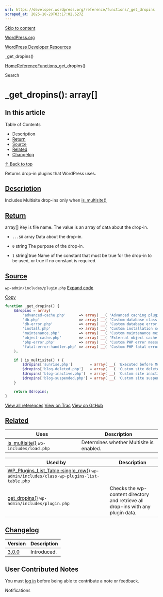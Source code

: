 ```yaml
---
url: https://developer.wordpress.org/reference/functions/_get_dropins
scraped_at: 2025-10-20T03:17:02.527Z
---
```


[Skip to content](https://developer.wordpress.org/reference/functions/_get_dropins/#wp--skip-link--target)

[WordPress.org](https://wordpress.org/)

[WordPress Developer Resources](https://developer.wordpress.org/)

\_get\_dropins()


[Home](https://developer.wordpress.org/)[Reference](https://developer.wordpress.org/reference/)[Functions](https://developer.wordpress.org/reference/functions/)\_get\_dropins()

Search

# \_get\_dropins(): array\[\]

## In this article

Table of Contents

- [Description](https://developer.wordpress.org/reference/functions/_get_dropins/#description)
- [Return](https://developer.wordpress.org/reference/functions/_get_dropins/#return)
- [Source](https://developer.wordpress.org/reference/functions/_get_dropins/#source)
- [Related](https://developer.wordpress.org/reference/functions/_get_dropins/#related)
- [Changelog](https://developer.wordpress.org/reference/functions/_get_dropins/#changelog)

[↑ Back to top](https://developer.wordpress.org/reference/functions/_get_dropins/#wp--skip-link--target)

Returns drop-in plugins that WordPress uses.

## [Description](https://developer.wordpress.org/reference/functions/_get_dropins/\#description)

Includes Multisite drop-ins only when [is\_multisite()](https://developer.wordpress.org/reference/functions/is_multisite/)

## [Return](https://developer.wordpress.org/reference/functions/_get_dropins/\#return)

array\[\] Key is file name. The value is an array of data about the drop-in.

- `...$0` array
Data about the drop-in.

- `0` string
The purpose of the drop-in.

- `1` string\|true
Name of the constant that must be true for the drop-in to be used, or true if no constant is required.


## [Source](https://developer.wordpress.org/reference/functions/_get_dropins/\#source)

`wp-admin/includes/plugin.php`
[Expand code](https://developer.wordpress.org/reference/functions/_get_dropins/#)

[Copy](https://developer.wordpress.org/reference/functions/_get_dropins/#)

```php
function _get_dropins() {
	$dropins = array(
		'advanced-cache.php'      => array( __( 'Advanced caching plugin.' ), 'WP_CACHE' ),  // WP_CACHE
		'db.php'                  => array( __( 'Custom database class.' ), true ),          // Auto on load.
		'db-error.php'            => array( __( 'Custom database error message.' ), true ),  // Auto on error.
		'install.php'             => array( __( 'Custom installation script.' ), true ),     // Auto on installation.
		'maintenance.php'         => array( __( 'Custom maintenance message.' ), true ),     // Auto on maintenance.
		'object-cache.php'        => array( __( 'External object cache.' ), true ),          // Auto on load.
		'php-error.php'           => array( __( 'Custom PHP error message.' ), true ),       // Auto on error.
		'fatal-error-handler.php' => array( __( 'Custom PHP fatal error handler.' ), true ), // Auto on error.
	);

	if ( is_multisite() ) {
		$dropins['sunrise.php']        = array( __( 'Executed before Multisite is loaded.' ), 'SUNRISE' ); // SUNRISE
		$dropins['blog-deleted.php']   = array( __( 'Custom site deleted message.' ), true );   // Auto on deleted blog.
		$dropins['blog-inactive.php']  = array( __( 'Custom site inactive message.' ), true );  // Auto on inactive blog.
		$dropins['blog-suspended.php'] = array( __( 'Custom site suspended message.' ), true ); // Auto on archived or spammed blog.
	}

	return $dropins;
}

```

[View all references](https://developer.wordpress.org/reference/files/wp-admin/includes/plugin.php/) [View on Trac](https://core.trac.wordpress.org/browser/tags/6.8.3/src/wp-admin/includes/plugin.php#L500) [View on GitHub](https://github.com/WordPress/wordpress-develop/blob/6.8.3/src/wp-admin/includes/plugin.php#L500-L520)

## [Related](https://developer.wordpress.org/reference/functions/_get_dropins/\#related)

| Uses | Description |
| --- | --- |
| [is\_multisite()](https://developer.wordpress.org/reference/functions/is_multisite/) `wp-includes/load.php` | Determines whether Multisite is enabled. |

| Used by | Description |
| --- | --- |
| [WP\_Plugins\_List\_Table::single\_row()](https://developer.wordpress.org/reference/classes/wp_plugins_list_table/single_row/) `wp-admin/includes/class-wp-plugins-list-table.php` |  |
| [get\_dropins()](https://developer.wordpress.org/reference/functions/get_dropins/) `wp-admin/includes/plugin.php` | Checks the wp-content directory and retrieve all drop-ins with any plugin data. |

## [Changelog](https://developer.wordpress.org/reference/functions/_get_dropins/\#changelog)

| Version | Description |
| --- | --- |
| [3.0.0](https://developer.wordpress.org/reference/since/3.0.0/) | Introduced. |

## User Contributed Notes

You must [log in](https://login.wordpress.org/?redirect_to=https%3A%2F%2Fdeveloper.wordpress.org%2Freference%2Ffunctions%2F_get_dropins%2F) before being able to contribute a note or feedback.

Notifications